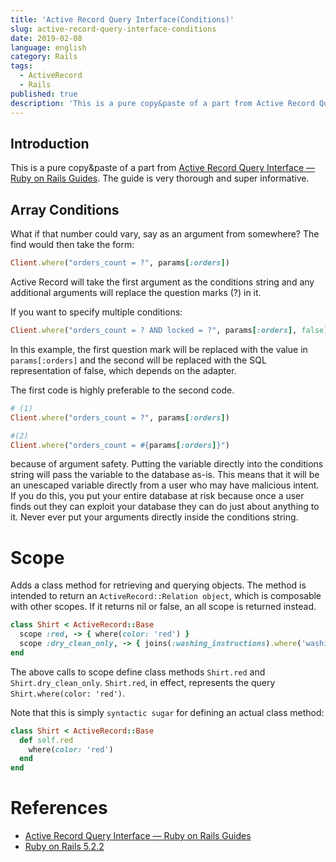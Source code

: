 ```yaml
---
title: 'Active Record Query Interface(Conditions)'
slug: active-record-query-interface-conditions
date: 2019-02-08
language: english
category: Rails
tags:
  - ActiveRecord
  - Rails
published: true
description: 'This is a pure copy&paste of a part from Active Record Query Interface — Ruby on Rails Guides. The guide is very thorough and super informative.'
---
```


## Introduction

This is a pure copy&paste of a part from [Active Record Query Interface — Ruby on Rails Guides](https://guides.rubyonrails.org/active_record_querying.html#conditions). The guide is very thorough and super informative.

## Array Conditions

What if that number could vary, say as an argument from somewhere? The find would then take the form:

```ruby
Client.where("orders_count = ?", params[:orders])
```

Active Record will take the first argument as the conditions string and any additional arguments will replace the question marks (?) in it.

If you want to specify multiple conditions:

```ruby
Client.where("orders_count = ? AND locked = ?", params[:orders], false)
```

In this example, the first question mark will be replaced with the value in `params[:orders]` and the second will be replaced with the SQL representation of false, which depends on the adapter.

The first code is highly preferable to the second code.

```ruby
# (1)
Client.where("orders_count = ?", params[:orders])
```

```ruby
#(2)
Client.where("orders_count = #{params[:orders]}")
```

because of argument safety. Putting the variable directly into the conditions string will pass the variable to the database as-is. This means that it will be an unescaped variable directly from a user who may have malicious intent. If you do this, you put your entire database at risk because once a user finds out they can exploit your database they can do just about anything to it. Never ever put your arguments directly inside the conditions string.

# Scope

Adds a class method for retrieving and querying objects. The method is intended to return an `ActiveRecord::Relation object`, which is composable with other scopes. If it returns nil or false, an all scope is returned instead.

```ruby
class Shirt < ActiveRecord::Base
  scope :red, -> { where(color: 'red') }
  scope :dry_clean_only, -> { joins(:washing_instructions).where('washing_instructions.dry_clean_only = ?', true) }
end
```

The above calls to scope define class methods `Shirt.red` and `Shirt.dry_clean_only`.
`Shirt.red`, in effect, represents the query `Shirt.where(color: 'red')`.

Note that this is simply `syntactic sugar` for defining an actual class method:

```ruby
class Shirt < ActiveRecord::Base
  def self.red
    where(color: 'red')
  end
end
```

# References

- [Active Record Query Interface — Ruby on Rails Guides](https://guides.rubyonrails.org/active_record_querying.html#conditions)
- [Ruby on Rails 5.2.2](https://api.rubyonrails.org/classes/ActiveRecord/Scoping/Named/ClassMethods.html)
